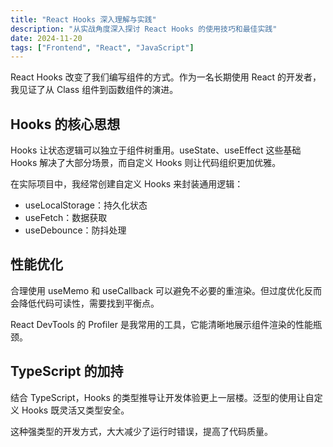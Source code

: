 ```yaml
---
title: "React Hooks 深入理解与实践"
description: "从实战角度深入探讨 React Hooks 的使用技巧和最佳实践"
date: 2024-11-20
tags: ["Frontend", "React", "JavaScript"]
---
```


React Hooks 改变了我们编写组件的方式。作为一名长期使用 React 的开发者，我见证了从 Class 组件到函数组件的演进。

## Hooks 的核心思想

Hooks 让状态逻辑可以独立于组件树重用。useState、useEffect 这些基础 Hooks 解决了大部分场景，而自定义 Hooks 则让代码组织更加优雅。

在实际项目中，我经常创建自定义 Hooks 来封装通用逻辑：
- useLocalStorage：持久化状态
- useFetch：数据获取
- useDebounce：防抖处理

## 性能优化

合理使用 useMemo 和 useCallback 可以避免不必要的重渲染。但过度优化反而会降低代码可读性，需要找到平衡点。

React DevTools 的 Profiler 是我常用的工具，它能清晰地展示组件渲染的性能瓶颈。

## TypeScript 的加持

结合 TypeScript，Hooks 的类型推导让开发体验更上一层楼。泛型的使用让自定义 Hooks 既灵活又类型安全。

这种强类型的开发方式，大大减少了运行时错误，提高了代码质量。
